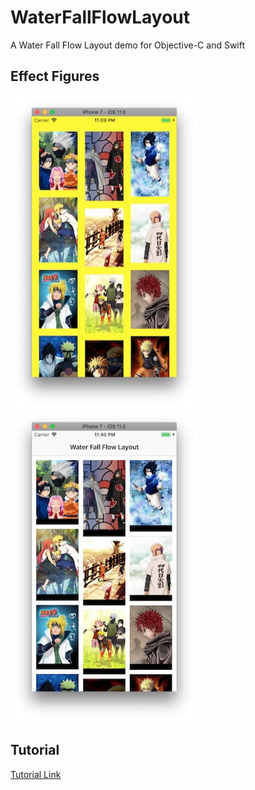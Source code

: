 # WaterFallFlowLayout
A Water Fall Flow Layout demo for Objective-C and Swift

## Effect Figures
<img src="https://github.com/VictorZhang2014/WaterFallFlowLayout/blob/master/WaterFallFlowLayout_1.jpg" alt="" width="300" height="500" /><img src="https://github.com/VictorZhang2014/WaterFallFlowLayout/blob/master/WaterFallFlowLayout_2.jpg" alt="" width="300" height="500" />

## Tutorial 
[Tutorial Link](http://www.googleplus.party/2017/11/11/iOS瀑布流/)
